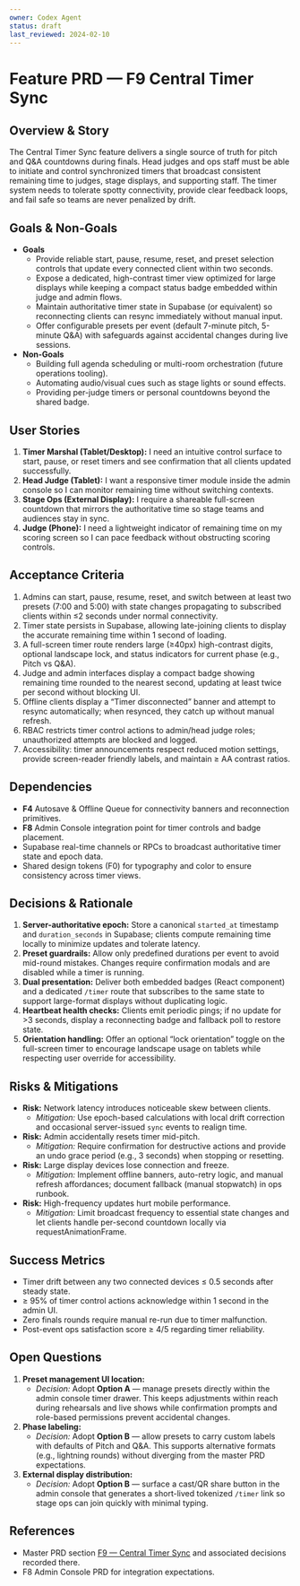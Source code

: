 ```yaml
---
owner: Codex Agent
status: draft
last_reviewed: 2024-02-10
---
```


# Feature PRD — F9 Central Timer Sync

## Overview & Story
The Central Timer Sync feature delivers a single source of truth for pitch and Q&A countdowns during finals. Head judges and ops staff must be able to initiate and control synchronized timers that broadcast consistent remaining time to judges, stage displays, and supporting staff. The timer system needs to tolerate spotty connectivity, provide clear feedback loops, and fail safe so teams are never penalized by drift.

## Goals & Non-Goals
- **Goals**
  - Provide reliable start, pause, resume, reset, and preset selection controls that update every connected client within two seconds.
  - Expose a dedicated, high-contrast timer view optimized for large displays while keeping a compact status badge embedded within judge and admin flows.
  - Maintain authoritative timer state in Supabase (or equivalent) so reconnecting clients can resync immediately without manual input.
  - Offer configurable presets per event (default 7-minute pitch, 5-minute Q&A) with safeguards against accidental changes during live sessions.
- **Non-Goals**
  - Building full agenda scheduling or multi-room orchestration (future operations tooling).
  - Automating audio/visual cues such as stage lights or sound effects.
  - Providing per-judge timers or personal countdowns beyond the shared badge.

## User Stories
1. **Timer Marshal (Tablet/Desktop):** I need an intuitive control surface to start, pause, or reset timers and see confirmation that all clients updated successfully.
2. **Head Judge (Tablet):** I want a responsive timer module inside the admin console so I can monitor remaining time without switching contexts.
3. **Stage Ops (External Display):** I require a shareable full-screen countdown that mirrors the authoritative time so stage teams and audiences stay in sync.
4. **Judge (Phone):** I need a lightweight indicator of remaining time on my scoring screen so I can pace feedback without obstructing scoring controls.

## Acceptance Criteria
1. Admins can start, pause, resume, reset, and switch between at least two presets (7:00 and 5:00) with state changes propagating to subscribed clients within ≤2 seconds under normal connectivity.
2. Timer state persists in Supabase, allowing late-joining clients to display the accurate remaining time within 1 second of loading.
3. A full-screen timer route renders large (≥40px) high-contrast digits, optional landscape lock, and status indicators for current phase (e.g., Pitch vs Q&A).
4. Judge and admin interfaces display a compact badge showing remaining time rounded to the nearest second, updating at least twice per second without blocking UI.
5. Offline clients display a “Timer disconnected” banner and attempt to resync automatically; when resynced, they catch up without manual refresh.
6. RBAC restricts timer control actions to admin/head judge roles; unauthorized attempts are blocked and logged.
7. Accessibility: timer announcements respect reduced motion settings, provide screen-reader friendly labels, and maintain ≥ AA contrast ratios.

## Dependencies
- **F4** Autosave & Offline Queue for connectivity banners and reconnection primitives.
- **F8** Admin Console integration point for timer controls and badge placement.
- Supabase real-time channels or RPCs to broadcast authoritative timer state and epoch data.
- Shared design tokens (F0) for typography and color to ensure consistency across timer views.

## Decisions & Rationale
1. **Server-authoritative epoch:** Store a canonical `started_at` timestamp and `duration_seconds` in Supabase; clients compute remaining time locally to minimize updates and tolerate latency.
2. **Preset guardrails:** Allow only predefined durations per event to avoid mid-round mistakes. Changes require confirmation modals and are disabled while a timer is running.
3. **Dual presentation:** Deliver both embedded badges (React component) and a dedicated `/timer` route that subscribes to the same state to support large-format displays without duplicating logic.
4. **Heartbeat health checks:** Clients emit periodic pings; if no update for >3 seconds, display a reconnecting badge and fallback poll to restore state.
5. **Orientation handling:** Offer an optional “lock orientation” toggle on the full-screen timer to encourage landscape usage on tablets while respecting user override for accessibility.

## Risks & Mitigations
- **Risk:** Network latency introduces noticeable skew between clients.
  - *Mitigation:* Use epoch-based calculations with local drift correction and occasional server-issued `sync` events to realign time.
- **Risk:** Admin accidentally resets timer mid-pitch.
  - *Mitigation:* Require confirmation for destructive actions and provide an undo grace period (e.g., 3 seconds) when stopping or resetting.
- **Risk:** Large display devices lose connection and freeze.
  - *Mitigation:* Implement offline banners, auto-retry logic, and manual refresh affordances; document fallback (manual stopwatch) in ops runbook.
- **Risk:** High-frequency updates hurt mobile performance.
  - *Mitigation:* Limit broadcast frequency to essential state changes and let clients handle per-second countdown locally via requestAnimationFrame.

## Success Metrics
- Timer drift between any two connected devices ≤ 0.5 seconds after steady state.
- ≥ 95% of timer control actions acknowledge within 1 second in the admin UI.
- Zero finals rounds require manual re-run due to timer malfunction.
- Post-event ops satisfaction score ≥ 4/5 regarding timer reliability.

## Open Questions
1. **Preset management UI location:**
   - *Decision:* Adopt **Option A** — manage presets directly within the admin console timer drawer. This keeps adjustments within reach during rehearsals and live shows while confirmation prompts and role-based permissions prevent accidental changes.
2. **Phase labeling:**
   - *Decision:* Adopt **Option B** — allow presets to carry custom labels with defaults of Pitch and Q&A. This supports alternative formats (e.g., lightning rounds) without diverging from the master PRD expectations.
3. **External display distribution:**
   - *Decision:* Adopt **Option B** — surface a cast/QR share button in the admin console that generates a short-lived tokenized `/timer` link so stage ops can join quickly with minimal typing.

## References
- Master PRD section [F9 — Central Timer Sync](masterPRD.md#f9--central-timer-sync-p1) and associated decisions recorded there.
- F8 Admin Console PRD for integration expectations.
